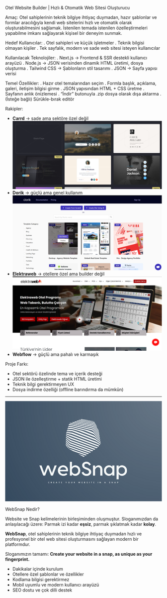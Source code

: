 Otel Website Builder | Hızlı & Otomatik Web Sitesi Oluşturucu

 Amaç:
Otel sahiplerinin teknik bilgiye ihtiyaç duymadan, hazır şablonlar ve formlar aracılığıyla kendi web sitelerini hızlı ve otomatik olarak oluşturabilmesini sağlamak. İstenilen temada istenilen özelleştirmeleri yapabilme imkanı sağlayarak kişisel bir deneyim sunmak.

 Hedef Kullanıcılar:
. Otel sahipleri ve küçük işletmeler
. Teknik bilgisi olmayan kişiler
. Tek sayfalık, modern ve sade web sitesi isteyen kullanıcılar

 Kullanılacak Teknolojiler:
. Next.js → Frontend & SSR destekli kullanıcı arayüzü
. Node.js → JSON verisinden dinamik HTML üretimi, dosya oluşturma
. Tailwind CSS → Şablonların stil tasarımı
. JSON → Sayfa yapısı verisi


 Temel Özellikler:
. Hazır otel temalarından seçim
. Formla başlık, açıklama, galeri, iletişim bilgisi girme
. JSON yapısından HTML + CSS üretme
. Sayfanın anlık önizlemesi
. “İndir” butonuyla .zip dosya olarak dışa aktarma
. (İsteğe bağlı) Sürükle-bırak editör

 Rakipler:
- **Carrd** → sade ama sektöre özel değil
![alt text](image-3.png)
- **Dorik** → güçlü ama genel kullanım
![alt text](image-1.png)
- **Elektraweb** → otellere özel ama builder değil
![alt text](image-2.png)
- **Webflow** → güçlü ama pahalı ve karmaşık

 Proje Farkı:
- Otel sektörü özelinde tema ve içerik desteği
- JSON ile özelleştirme + statik HTML üretimi
- Teknik bilgi gerektirmeyen UX
- Dosya indirme özelliği (offline barındırma da mümkün)




--------------------------

![alt text](image-5.png)

WebSnap Nedir?

Website ve Snap kelimelerinin birleşiminden oluşmuştur. Sloganımızdan da anlaşılacağı üzere: Parmak izi kadar **eşsiz**, parmak şıklatmak kadar **kolay**.

**WebSnap**, otel sahiplerinin teknik bilgiye ihtiyaç duymadan hızlı ve profesyonel bir otel web sitesi oluşturmasını sağlayan modern bir platformdur.  

Sloganımızın tamamı: **Create your website in a snap, as unique as your fingerprint.**

-  Dakikalar içinde kurulum  
-  Otellere özel şablonlar ve özellikler  
-  Kodlama bilgisi gerektirmez  
-  Mobil uyumlu ve modern kullanıcı arayüzü  
-  SEO dostu ve çok dilli destek


